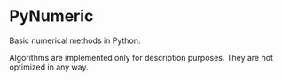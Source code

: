 PyNumeric
=========

Basic numerical methods in Python.

Algorithms are implemented only for description purposes.
They are not optimized in any way.
